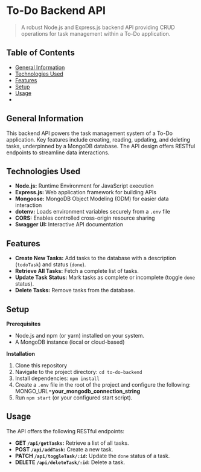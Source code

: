 # To-Do Backend API 

> A robust Node.js and Express.js backend API providing CRUD operations for task management within a To-Do application.

## Table of Contents

* [General Information](#general-information)
* [Technologies Used](#technologies-used)
* [Features](#features)
* [Setup](#setup)
* [Usage](#usage)
* 
## General Information

This backend API powers the task management system of a To-Do application. Key features include creating, reading, updating, and deleting tasks, underpinned by a MongoDB database. The API design offers RESTful endpoints to streamline data interactions.

## Technologies Used

* **Node.js:** Runtime Environment for JavaScript execution
* **Express.js:** Web application framework for building APIs
* **Mongoose:** MongoDB Object Modeling (ODM) for easier data interaction
* **dotenv:** Loads environment variables securely from a `.env` file
* **CORS:** Enables controlled cross-origin resource sharing  
* **Swagger UI:** Interactive API documentation

## Features

* **Create New Tasks:** Add tasks to the database with a description (`todoTask`) and status (`done`).
* **Retrieve All Tasks:** Fetch a complete list of tasks.
* **Update Task Status:** Mark tasks as complete or incomplete (toggle `done` status). 
* **Delete Tasks:** Remove tasks from the database.

## Setup

**Prerequisites**

* Node.js and npm (or yarn) installed on your system.
* A MongoDB instance (local or cloud-based)

**Installation**

1. Clone this repository
2. Navigate to the project directory: `cd to-do-backend`
3. Install dependencies: `npm install`
4. Create a `.env` file in the root of the project and configure the following: 
MONGO_URL=**your_mongodb_connection_string**
5. Run `npm start` (or your configured start script).

## Usage

The API offers the following RESTful endpoints:

* **GET `/api/getTasks`:** Retrieve a list of all tasks.
* **POST `/api/addTask`:** Create a new task.
* **PATCH `/api/toggleTask/:id`:** Update the `done` status of a task.
* **DELETE `/api/deleteTask/:id`:** Delete a task.
